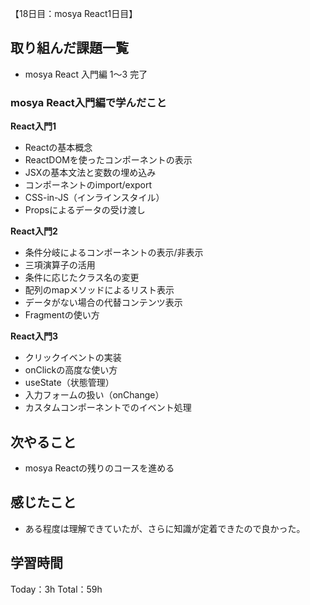 【18日目：mosya React1日目】

## 取り組んだ課題一覧
- mosya React 入門編 1〜3 完了

### mosya React入門編で学んだこと
**React入門1**
- Reactの基本概念
- ReactDOMを使ったコンポーネントの表示
- JSXの基本文法と変数の埋め込み
- コンポーネントのimport/export
- CSS-in-JS（インラインスタイル）
- Propsによるデータの受け渡し

**React入門2**
- 条件分岐によるコンポーネントの表示/非表示
- 三項演算子の活用
- 条件に応じたクラス名の変更
- 配列のmapメソッドによるリスト表示
- データがない場合の代替コンテンツ表示
- Fragmentの使い方

**React入門3**
- クリックイベントの実装
- onClickの高度な使い方
- useState（状態管理）
- 入力フォームの扱い（onChange）
- カスタムコンポーネントでのイベント処理

## 次やること
- mosya Reactの残りのコースを進める

## 感じたこと
- ある程度は理解できていたが、さらに知識が定着できたので良かった。

## 学習時間
Today：3h
Total：59h
